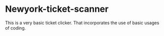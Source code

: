 # Newyork-ticket-scanner
This is a very basic ticket clicker. That incorporates the use of basic usages of coding.
